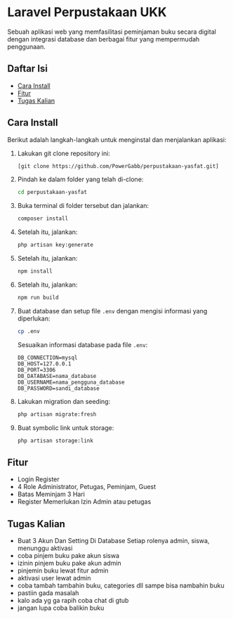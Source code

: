 # Laravel Perpustakaan UKK



Sebuah aplikasi web yang memfasilitasi peminjaman buku secara digital dengan integrasi database dan berbagai fitur yang mempermudah penggunaan.

## Daftar Isi

- [Cara Install](#cara-install)
- [Fitur](#fitur)
- [Tugas Kalian](#tugas-kalian)

## Cara Install

Berikut adalah langkah-langkah untuk menginstal dan menjalankan aplikasi:

1. Lakukan git clone repository ini:

    ```bash
    [git clone https://github.com/PowerGabb/perpustakaan-yasfat.git]
    ```

2. Pindah ke dalam folder yang telah di-clone:

    ```bash
    cd perpustakaan-yasfat
    ```

3. Buka terminal di folder tersebut dan jalankan:

    ```bash
    composer install
    ```

4. Setelah itu, jalankan:

    ```bash
    php artisan key:generate
    ```

5. Setelah itu, jalankan:

    ```bash
    npm install
    ```
6. Setelah itu, jalankan:

    ```bash
    npm run build
    ```

7. Buat database dan setup file `.env` dengan mengisi informasi yang diperlukan:

    ```bash
    cp .env
    ```

    Sesuaikan informasi database pada file `.env`:

    ```env
    DB_CONNECTION=mysql
    DB_HOST=127.0.0.1
    DB_PORT=3306
    DB_DATABASE=nama_database
    DB_USERNAME=nama_pengguna_database
    DB_PASSWORD=sandi_database
    ```

8. Lakukan migration dan seeding:

    ```bash
    php artisan migrate:fresh
    ```

9. Buat symbolic link untuk storage:

    ```bash
    php artisan storage:link
    ```

## Fitur

- Login Register 
- 4 Role Administrator, Petugas, Peminjam, Guest
- Batas Meminjam 3 Hari
- Register Memerlukan Izin Admin atau petugas

## Tugas Kalian

- Buat 3 Akun Dan Setting Di Database Setiap rolenya admin, siswa, menunggu aktivasi
- coba pinjem buku pake akun siswa
- izinin pinjem buku pake akun admin
- pinjemin buku lewat fitur admin
- aktivasi user lewat admin
- coba tambah tambahin buku, categories dll sampe bisa nambahin buku
- pastiin gada masalah
- kalo ada yg ga rapih coba chat di gtub
- jangan lupa coba balikin buku

